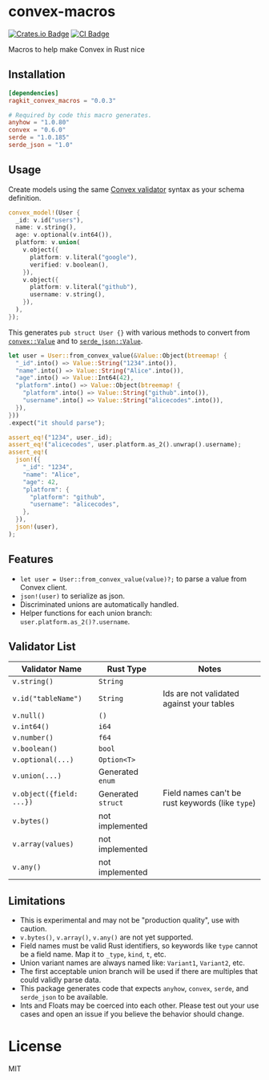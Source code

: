 # convex-macros

[![Crates.io Badge](https://img.shields.io/crates/v/ragkit_convex_macros)](https://img.shields.io/crates/v/ragkit_convex_macros) [![CI Badge](https://github.com/ragkit/convex-macros/actions/workflows/ci.yml/badge.svg)](https://github.com/ragkit/convex-macros/actions/workflows/ci.yml)

Macros to help make Convex in Rust nice

## Installation

```toml
[dependencies]
ragkit_convex_macros = "0.0.3"

# Required by code this macro generates.
anyhow = "1.0.80"
convex = "0.6.0"
serde = "1.0.185"
serde_json = "1.0"
```

## Usage

Create models using the same [Convex validator](https://docs.convex.dev/functions/args-validation#convex-values) syntax as your schema definition.

```rust
convex_model!(User {
  _id: v.id("users"),
  name: v.string(),
  age: v.optional(v.int64()),
  platform: v.union(
    v.object({
      platform: v.literal("google"),
      verified: v.boolean(),
    }),
    v.object({
      platform: v.literal("github"),
      username: v.string(),
    }),
  ),
});
```

This generates `pub struct User {}` with various methods to convert from [`convex::Value`](https://docs.rs/convex/0.6.0/convex/enum.Value.html) and to [`serde_json::Value`](https://docs.rs/serde_json/latest/serde_json/enum.Value.html).

```rust
let user = User::from_convex_value(&Value::Object(btreemap! {
  "_id".into() => Value::String("1234".into()),
  "name".into() => Value::String("Alice".into()),
  "age".into() => Value::Int64(42),
  "platform".into() => Value::Object(btreemap! {
    "platform".into() => Value::String("github".into()),
    "username".into() => Value::String("alicecodes".into()),
  }),
}))
.expect("it should parse");

assert_eq!("1234", user._id);
assert_eq!("alicecodes", user.platform.as_2().unwrap().username);
assert_eq!(
  json!({
    "_id": "1234",
    "name": "Alice",
    "age": 42,
    "platform": {
      "platform": "github",
      "username": "alicecodes",
    },
  }),
  json!(user),
);
```

## Features

- `let user = User::from_convex_value(value)?;` to parse a value from Convex client.
- `json!(user)` to serialize as json.
- Discriminated unions are automatically handled.
- Helper functions for each union branch: `user.platform.as_2()?.username`.

## Validator List

| Validator Name           | Rust Type          | Notes                                            |
| ------------------------ | ------------------ | ------------------------------------------------ |
| `v.string()`             | `String`           |                                                  |
| `v.id("tableName")`      | `String`           | Ids are not validated against your tables        |
| `v.null()`               | `()`               |                                                  |
| `v.int64()`              | `i64`              |                                                  |
| `v.number()`             | `f64`              |                                                  |
| `v.boolean()`            | `bool`             |                                                  |
| `v.optional(...)`        | `Option<T>`        |                                                  |
| `v.union(...)`           | Generated `enum`   |                                                  |
| `v.object({field: ...})` | Generated `struct` | Field names can't be rust keywords (like `type`) |
| `v.bytes()`              | not implemented    |                                                  |
| `v.array(values)`        | not implemented    |                                                  |
| `v.any()`                | not implemented    |                                                  |

## Limitations

- This is experimental and may not be "production quality", use with caution.
- `v.bytes()`, `v.array()`, `v.any()` are not yet supported.
- Field names must be valid Rust identifiers, so keywords like `type` cannot be a field name. Map it to `_type`, `kind`, `t`, etc.
- Union variant names are always named like: `Variant1`, `Variant2`, etc.
- The first acceptable union branch will be used if there are multiples that could validly parse data.
- This package generates code that expects `anyhow`, `convex`, `serde`, and `serde_json` to be available.
- Ints and Floats may be coerced into each other. Please test out your use cases and open an issue if you believe the behavior should change.

# License

MIT
